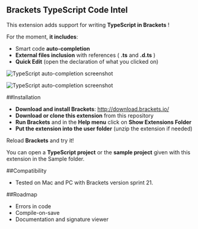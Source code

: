 Brackets TypeScript Code Intel 
-------------------

This extension adds support for writing **TypeScript in Brackets** ! 

For the moment, **it includes**:

* Smart code **auto-completion**
* **External files inclusion** with references ( **.ts** and **.d.ts** )
* **Quick Edit** (open the declaration of what you clicked on)

![TypeScript auto-completion screenshot](http://i.minus.com/jBFtqwppfaQ1d.PNG "TypeScript auto-completion screenshot")

![TypeScript auto-completion screenshot](http://i.minus.com/jbpJxdk9UBkkUA.PNG "TypeScript auto-completion screenshot")

##Installation

* **Download and install Brackets**: http://download.brackets.io/
* **Download or clone this extension** from this repository
* **Run Brackets** and in the **Help menu** click on **Show Extensions Folder**
* **Put the extension into the user folder** (unzip the extension if needed)

Reload **Brackets** and try it!

You can open a **TypeScript project** or the **sample project** given 
with this extension in the Sample folder.

##Compatibility

* Tested on Mac and PC with Brackets version sprint 21.

##Roadmap

* Errors in code
* Compile-on-save
* Documentation and signature viewer
